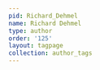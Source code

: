 ```yaml
---
pid: Richard_Dehmel
name: Richard Dehmel
type: author
order: '125'
layout: tagpage
collection: author_tags
---
```

